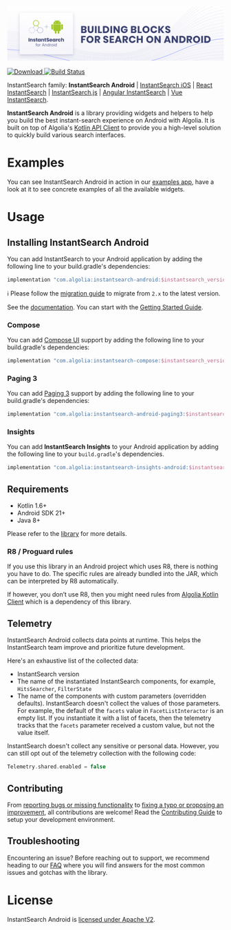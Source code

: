 
<img src="docs/img/banner.png" alt="InstantSearch Android" />

[ ![Download](https://img.shields.io/maven-central/v/com.algolia/instantsearch-android?label=Download) ](https://search.maven.org/search?q=a:instantsearch-android)
[![Build Status](https://travis-ci.org/algolia/instantsearch-android.svg?branch=master)](https://travis-ci.org/algolia/instantsearch-android)

InstantSearch family: **InstantSearch Android** | [InstantSearch iOS][instantsearch-ios-github] | [React InstantSearch][react-instantsearch-github] | [InstantSearch.js][instantsearch-js-github] | [Angular InstantSearch][instantsearch-angular-github] | [Vue InstantSearch][instantsearch-vue-github].

**InstantSearch Android** is a library providing widgets and helpers to help you build the best instant-search experience on Android with Algolia.
It is built on top of Algolia's [Kotlin API Client][kotlin-client] to provide you a high-level solution to quickly build various search interfaces.

# Examples

You can see InstantSearch Android in action in our [examples app][examples-url], have a look at it to see concrete examples of all the available widgets.

# Usage

## Installing InstantSearch Android

You can add InstantSearch to your Android application by adding the following line to your build.gradle's dependencies:

```groovy
implementation "com.algolia:instantsearch-android:$instantsearch_version"
```

ℹ️ Please follow the [migration guide](docs/guide/Migration_2.x_3.x.md) to migrate from `2.x` to the latest version.

See the [documentation][doc]. You can start with the [Getting Started Guide][getting-started].

<!-- vale Google.Spacing = YES -->

### Compose

You can add [Compose UI](https://developer.android.com/jetpack/androidx/releases/compose-ui) support by adding the following line to your build.gradle's dependencies:

```groovy
implementation "com.algolia:instantsearch-compose:$instantsearch_version"
```

### Paging 3

You can add [Paging 3](https://developer.android.com/topic/libraries/architecture/paging/v3-overview) support by adding the following line to your build.gradle's dependencies:

```groovy
implementation "com.algolia:instantsearch-android-paging3:$instantsearch_version"
```

### Insights

You can add **InstantSearch Insights** to your Android application by adding the following line to your `build.gradle`'s dependencies.
```groovy
implementation "com.algolia:instantsearch-insights-android:$instantsearch_version"
```

## Requirements

* Kotlin 1.6+
* Android SDK 21+
* Java 8+

Please refer to the [library](instantsearch-insights/README.md) for more details.

### R8 / Proguard rules

If you use this library in an Android project which uses R8, there is nothing you have to do. The specific rules are 
already bundled into the JAR, which can be interpreted by R8 automatically.

If however, you don’t use R8, then you might need rules from [Algolia Kotlin Client](https://github.com/algolia/algoliasearch-client-kotlin#r8--proguard-rules) which is a dependency of this library.

## Telemetry
InstantSearch Android collects data points at runtime. This helps the InstantSearch team improve and prioritize future development.

Here's an exhaustive list of the collected data:

- InstantSearch version
- The name of the instantiated InstantSearch components, for example, `HitsSearcher`, `FilterState`
- The name of the components with custom parameters (overridden defaults). InstantSearch doesn't collect the values of those parameters. For example, the default of the `facets` value in `FacetListInteractor` is an empty list. If you instantiate it with a list of facets, then the telemetry tracks that the `facets` parameter received a custom value, but not the value itself.

InstantSearch doesn't collect any sensitive or personal data. However, you can still opt out of the telemetry collection with the following code:
```kotlin
Telemetry.shared.enabled = false
```

## Contributing

From [reporting bugs or missing functionality](https://github.com/algolia/instantsearch-android/issues/new) to [fixing a typo or proposing an improvement](https://github.com/algolia/instantsearch-android/compare), all contributions are welcome! Read the [Contributing Guide](https://github.com/algolia/instantsearch-android/blob/master/CONTRIBUTING.md) to setup your development environment.

## Troubleshooting

Encountering an issue? Before reaching out to support, we recommend heading to our [FAQ](https://www.algolia.com/doc/guides/building-search-ui/troubleshooting/faq/android/) where you will find answers for the most common issues and gotchas with the library.

# License

InstantSearch Android is [licensed under Apache V2](LICENSE).

[doc]: https://algolia.com/doc/guides/building-search-ui/what-is-instantsearch/android/
[getting-started]: https://algolia.com/doc/guides/building-search-ui/getting-started/android/
[kotlin-client]: https://github.com/algolia/algoliasearch-client-kotlin
[showcase-url]: https://algolia.com/doc/guides/building-search-ui/widgets/showcase/android/
[examples-url]: /examples
[react-instantsearch-github]: https://github.com/algolia/react-instantsearch/
[instantsearch-ios-github]: https://github.com/algolia/instantsearch-ios
[instantsearch-js-github]: https://github.com/algolia/instantsearch.js
[instantsearch-vue-github]: https://github.com/algolia/vue-instantsearch
[instantsearch-angular-github]: https://github.com/algolia/angular-instantsearch
